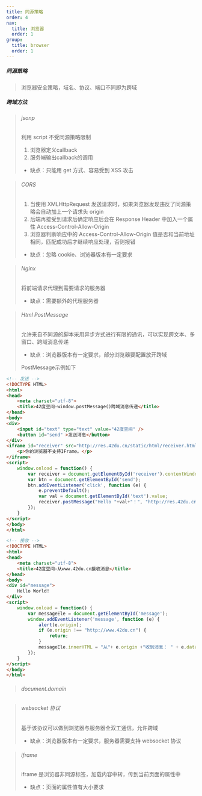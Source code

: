 ```yaml
---
title: 同源策略
order: 4
nav:
  title: 浏览器
  order: 1
group:
  title: browser
  order: 1
---
```


##### 同源策略

> 浏览器安全策略，域名、协议、端口不同即为跨域

##### 跨域方法

> ###### jsonp
>
> 利用 script 不受同源策略限制
> 
> 1. 浏览器定义callback
> 2. 服务端输出callback的调用
> - 缺点：只能用 get 方式、容易受到 XSS 攻击
>

> ###### CORS
>
> 1. 当使用 XMLHttpRequest 发送请求时，如果浏览器发现违反了同源策略会自动加上一个请求头 origin
> 2. 后端再接受到请求后确定响应后会在 Response Header 中加入一个属性 Access-Control-Allow-Origin
> 3. 浏览器判断响应中的 Access-Control-Allow-Origin 值是否和当前地址相同，匹配成功后才继续响应处理，否则报错
>
> - 缺点：忽略 cookie、浏览器版本有一定要求
>

> ###### Nginx
>
> 将前端请求代理到需要请求的服务器
>
> - 缺点：需要额外的代理服务器
>

> ###### Html PostMessage
>
> 允许来自不同源的脚本采用异步方式进行有限的通讯，可以实现跨文本、多窗口、跨域消息传递
>
> - 缺点：浏览器版本有一定要求，部分浏览器要配置放开跨域
>
> PostMessage示例如下
```html
<!-- 发送 -->
<!DOCTYPE HTML>
<html>
<head>
    <meta charset="utf-8">
    <title>42度空间-window.postMessage()跨域消息传递</title>
</head>
<body>
<div>
    <input id="text" type="text" value="42度空间" />
    <button id="send" >发送消息</button>
</div>
<iframe id="receiver" src="http://res.42du.cn/static/html/receiver.html" width="500" height="60">
    <p>你的浏览器不支持IFrame。</p>
</iframe>
<script>
    window.onload = function() {
        var receiver = document.getElementById('receiver').contentWindow;
        var btn = document.getElementById('send');
        btn.addEventListener('click', function (e) {
            e.preventDefault();
            var val = document.getElementById('text').value;
            receiver.postMessage("Hello "+val+"！", "http://res.42du.cn");
        });
    }
</script>
</body>
</html>
```
```html
<!-- 接收 -->
<!DOCTYPE HTML>
<html>
<head>
    <meta charset="utf-8">
    <title>42度空间-从www.42du.cn接收消息</title>
</head>
<body>
<div id="message">
    Hello World!
</div>
<script>
    window.onload = function() {
        var messageEle = document.getElementById('message');
        window.addEventListener('message', function (e) {
            alert(e.origin);
            if (e.origin !== "http://www.42du.cn") {
                return;
            }
            messageEle.innerHTML = "从"+ e.origin +"收到消息： " + e.data;
        });
    }
</script>
</body>
</html>
```

> ###### document.domain
>

> ###### websocket 协议
>
> 基于该协议可以做到浏览器与服务器全双工通信，允许跨域
>
> - 缺点：浏览器版本有一定要求，服务器需要支持 websocket 协议
>

> ###### iframe
>
> iframe 是浏览器非同源标签，加载内容中转，传到当前页面的属性中
>
> - 缺点：页面的属性值有大小要求
